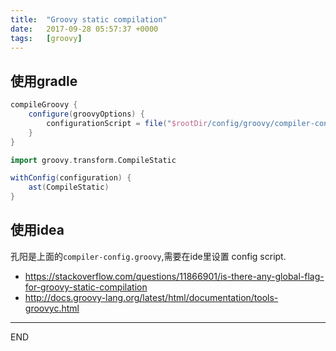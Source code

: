 ```yaml
---
title:  "Groovy static compilation"
date:   2017-09-28 05:57:37 +0000
tags:   [groovy]
---
```


## 使用gradle

```groovy
compileGroovy {
    configure(groovyOptions) {
        configurationScript = file("$rootDir/config/groovy/compiler-config.groovy")
    }
}
```

```groovy
import groovy.transform.CompileStatic

withConfig(configuration) {
    ast(CompileStatic)
}
```

## 使用idea

孔阳是上面的`compiler-config.groovy`,需要在ide里设置 config script.

- https://stackoverflow.com/questions/11866901/is-there-any-global-flag-for-groovy-static-compilation
- http://docs.groovy-lang.org/latest/html/documentation/tools-groovyc.html

---
END
